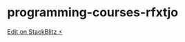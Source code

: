 # programming-courses-rfxtjo

[Edit on StackBlitz ⚡️](https://stackblitz.com/edit/programming-courses-rfxtjo)
